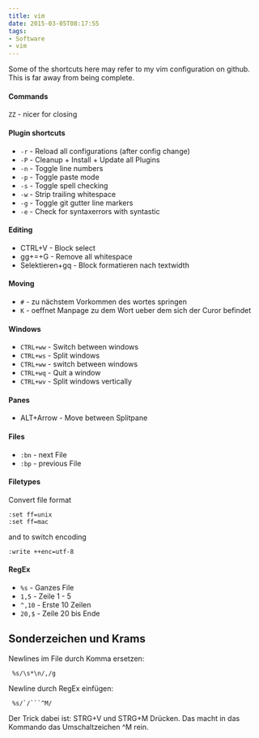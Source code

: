 ```yaml
---
title: vim
date: 2015-03-05T08:17:55
tags:
- Software
- vim
---
```


Some of the shortcuts here may refer to my vim configuration on github.
This is far away from being complete.

#### Commands
`ZZ` - nicer for closing

#### Plugin shortcuts
* `-r` - Reload all configurations (after config change)
* `-P` - Cleanup + Install + Update all Plugins
* `-n` - Toggle line numbers
* `-p` - Toggle paste mode
* `-s` - Toggle spell checking
* `-w` - Strip trailing whitespace
* `-g` - Toggle git gutter line markers
* `-e` - Check for syntaxerrors with syntastic

#### Editing
* CTRL+V - Block select
* gg+=+G - Remove all whitespace
* Selektieren+gq - Block formatieren nach textwidth

#### Moving
* `#` - zu nächstem Vorkommen des wortes springen
* `K` - oeffnet Manpage zu dem Wort ueber dem sich der Curor befindet

#### Windows
* `CTRL+ww` - Switch between windows
* `CTRL+ws` - Split windows
* `CTRL+ww` - switch between windows
* `CTRL+wq` - Quit a window
* `CTRL+wv` - Split windows vertically

#### Panes
* ALT+Arrow - Move between Splitpane

#### Files

* `:bn` - next File
* `:bp` - previous File

#### Filetypes

Convert file format

    :set ff=unix
    :set ff=mac

and to switch encoding

    :write ++enc=utf-8

#### RegEx

* `%s`   - Ganzes File
* `1,5`  - Zeile 1 - 5
* `^,10` - Erste 10 Zeilen
* `20,$` - Zeile 20 bis Ende

## Sonderzeichen und Krams

Newlines im File durch Komma ersetzen:

     %s/\s*\n/,/g

Newline durch RegEx einfügen:

     %s/`/```^M/

Der Trick dabei ist: STRG+V und STRG+M Drücken. Das macht in das Kommando
das Umschaltzeichen ^M rein.
